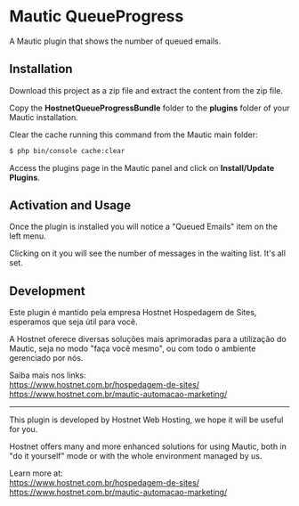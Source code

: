 # Mautic QueueProgress

A Mautic plugin that shows the number of queued emails. 

## Installation

Download this project as a zip file and extract the content from the zip file.

Copy the **HostnetQueueProgressBundle** folder to the **plugins** folder of your Mautic installation.

Clear the cache running this command from the Mautic main folder:
```sh
$ php bin/console cache:clear
```
Access the plugins page in the Mautic panel and click on **Install/Update Plugins**.

## Activation and Usage

Once the plugin is installed you will notice a "Queued Emails" item on the left menu.

Clicking on it you will see the number of messages in the waiting list. It's all set.

## Development

Este plugin é mantido pela empresa Hostnet Hospedagem de Sites, esperamos que seja útil para você.

A Hostnet oferece diversas soluções mais aprimoradas para a utilização do Mautic, seja no modo "faça você mesmo", ou com todo o ambiente gerenciado por nós.

Saiba mais nos links:  
https://www.hostnet.com.br/hospedagem-de-sites/  
https://www.hostnet.com.br/mautic-automacao-marketing/

***

This plugin is developed by Hostnet Web Hosting, we hope it will be useful for you.

Hostnet offers many and more enhanced solutions for using Mautic, both in "do it yourself" mode or with the whole environment managed by us.

Learn more at:  
https://www.hostnet.com.br/hospedagem-de-sites/  
https://www.hostnet.com.br/mautic-automacao-marketing/

